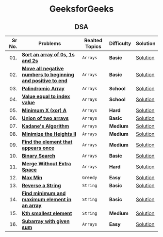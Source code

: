 <div align = "center">

# GeeksforGeeks

## DSA

| Sr No. | Problems                                                                                                                                                           | Realted Topics | Difficulty | Solution                                                                                                           |
| ---: | ------------------------------------------------------------------------------------------------------------------------------------------------------------------ | -------------- | ---------- | ------------------------------------------------------------------------------------------------------------------ |
| 01. | [**Sort an array of 0s, 1s and 2s**](https://practice.geeksforgeeks.org/problems/sort-an-array-of-0s-1s-and-2s4231/1#)                                             | `Arrays`       | **Basic**  | [Solution](../DSA/Arrays/001.Sort_an_array_of_0s,_1s_and_2s.cpp)                                                      |
| 02. | [**Move all negative numbers to beginning and positive to end**](https://www.geeksforgeeks.org/move-negative-numbers-beginning-positive-end-constant-extra-space/) | `Arrays`       | **Basic**  | [Solution](../DSA/Arrays/002.Move_all_negative_numbers_to_beginning_and_positive_to_end_with_constant_extra_space.cpp) |
| 03. | [**Palindromic Array**](https://practice.geeksforgeeks.org/problems/palindromic-array-1587115620/1/?page=1&curated[]=7&sortBy=submissions)                         | `Arrays`       | **School** | [Solution](../DSA/Arrays/003.Palindromic_Array.cpp)                                                                    |
| 04. | [**Value equal to index value**](https://practice.geeksforgeeks.org/problems/value-equal-to-index-value1330/1/?page=1&curated[]=7&sortBy=submissions)              | `Arrays`       | **School** | [Solution](<../DSA/Arrays/004.Minimum_X_(xor)_A.cpp>)                                                                  |
| 05. | [**Minimum X (xor) A**](https://practice.geeksforgeeks.org/problems/x-xor-a-is-minimum-and-set-bits-in-x-b/1#)                                                     | `Arrays`       | **Hard**   | [Solution](../DSA/Arrays/005.Union_of_two_arrays.cpp)                                                                  |
| 06. | [**Union of two arrays**](https://practice.geeksforgeeks.org/problems/union-of-two-arrays3538/1)                                                                   | `Arrays`       | **Basic**  | [Solution](../DSA/Arrays/006.Cyclically_rotate_an_array_by_one.cpp)                                                    |
| 07. | [**Kadane's Algorithm**](https://practice.geeksforgeeks.org/problems/kadanes-algorithm-1587115620/1#)                                                              | `Arrays`       | **Medium** | [Solution](../DSA/Arrays/007.Kadane's_Algorithm.cpp)                                                                   |
| 08. | [**Minimize the Heights II**](https://practice.geeksforgeeks.org/problems/minimize-the-heights3351/1#)                                                             | `Arrays`       | **Medium** | [Solution](../DSA/Arrays/008.Minimize_the_Heights_II.cpp)                                                              |
| 09. | [**Find the element that appears once**](https://practice.geeksforgeeks.org/problems/element-appearing-once2552/1#)                                                | `Arrays`       | **Medium** | [Solution](../DSA/Arrays/009.Find_the_element_that_appears_once.cpp)                                                   |
| 10. | [**Binary Search**](https://practice.geeksforgeeks.org/problems/binary-search-1587115620/1/?page=1&curated[]=1&sortBy=submissions#)                                | `Arrays`       | **Basic**  | [Solution](../DSA/Arrays/010.Binary_Search.cpp)                                                                        |
| 11. | [**Merge Without Extra Space**](https://practice.geeksforgeeks.org/problems/merge-two-sorted-arrays5135/1#)                                                        | `Arrays`       | **Hard**   | [Solution](../DSA/Arrays/011.Merge_Without_Extra_Space.cpp)                                                            |
| 12. | [**Max Min**](https://practice.geeksforgeeks.org/problems/max-min/1/?page=1&sortBy=accuracy#)                                                                      | `Greedy`       | **Easy**   | [Solution](../DSA/Greedy/001.Max_Min.cpp)                                                                              |
| 13. | [**Reverse a String**](https://docs.google.com/spreadsheets/d/1Q54syXIR46PVxCP7Mz84upjgqb4qYVTdjsOAszPyuUg/edit#gid=0&range=B4)                                    | `String`       | **Basic**  | [Solution](../DSA/Strings/001.Reverse_a_String.cpp)                                                                    |
| 14. | [**Find minimum and maximum element in an array**](https://practice.geeksforgeeks.org/problems/find-minimum-and-maximum-element-in-an-array4428/1/)                | `String`       | **Basic**  | [Solution](../DSA/Strings/002.Find_minimum_and_maximum_element_in_an_array.cpp)                                        |
| 15. | [**Kth smallest element**](https://practice.geeksforgeeks.org/problems/kth-smallest-element5635/1#)                                                                | `String`       | **Medium** | [Solution](../DSA/Strings/003.Kth_smallest_element.cpp)|
| 16. |[**Subarray with given sum**](https://practice.geeksforgeeks.org/problems/subarray-with-given-sum-1587115621/1/?page=1&sortBy=submissions#)| `Arrays`       | **Easy**   | [Solution](../DSA/Arrays/012.Subarray_with_given_sum.cpp)    |


</div>
